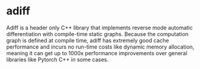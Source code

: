 # adiff

Adiff is a header only C++ library that implements reverse mode automatic differentiation with compile-time static graphs. Because the computation graph is defined at compile time, adiff has extremely good cache performance and incurs no run-time costs like dynamic memory allocation, meaning it can get up to 1000x performance improvements over general libraries like Pytorch C++ in some cases.
